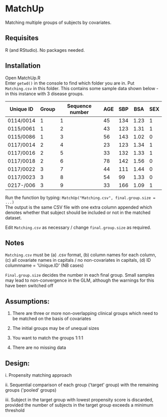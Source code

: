 # MatchUp
Matching multiple groups of subjects by covariates. 

## Requisites
R (and RStudio).
No packages needed.

## Installation
Open MatchUp.R  
Enter ```getwd()``` in the console to find which folder you are in.
Put `Matching.csv` in this folder.
This contains some sample data shown below - in this instance with 3 disease groups.

| Unique ID | Group | Sequence number | AGE | SBP | BSA  | SEX | 
|-----------|-------|-----------------|-----|-----|------|-----| 
| 0114/0014 | 1     | 1               | 45  | 134 | 1.23 | 1   | 
| 0115/0061 | 1     | 2               | 43  | 123 | 1.31 | 1   | 
| 0115/0086 | 1     | 3               | 56  | 143 | 1.02 | 0   | 
| 0117/0014 | 2     | 4               | 23  | 123 | 1.34 | 1   | 
| 0117/0016 | 2     | 5               | 33  | 132 | 1.33 | 1   | 
| 0117/0018 | 2     | 6               | 78  | 142 | 1.56 | 0   | 
| 0117/0022 | 3     | 7               | 44  | 111 | 1.44 | 0   | 
| 0117/0023 | 3     | 8               | 54  | 99  | 1.33 | 0   | 
| 0217-/006 | 3     | 9               | 33  | 166 | 1.09 | 1   | 

Run the function by typing: ```MatchUp("Matching.csv", final.group.size = ...)```  
The output is the same CSV file with one extra column appended which denotes whether that subject should be included or not in the matched dataset.

Edit `Matching.csv` as necessary / change `final.group.size` as required.

## Notes
`Matching.csv` must be (a) .csv format, (b) column names for each column, (c) all covariate names in capitals / no non-covariates in capitals, (d) ID columnname = 'Unique.ID' (NB cases)

`Final.group.size` decides the number in each final group. Small samples may lead to non-convergence in the GLM, although the warnings for this have been switched off


## Assumptions:

1. There are three or more non-overlapping clinical groups which need to be matched on the basis of covariates

2. The initial groups may be of unequal sizes

3. You want to match the groups 1:1:1

4. There are no missing data



## Design:

i. Propensity matching approach

ii. Sequential comparison of each group ('target' group) with the remaining groups ('pooled' groups)

iii. Subject in the target group with lowest propensity score is discarded, provided the number of subjects in the target group exceeds a minimum threshold

